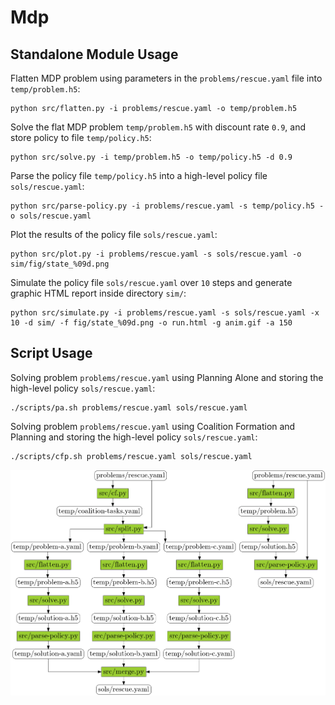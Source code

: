 # Mdp

## Standalone Module Usage


Flatten MDP problem using parameters in the ```problems/rescue.yaml``` file into  ```temp/problem.h5```:
```
python src/flatten.py -i problems/rescue.yaml -o temp/problem.h5
```

Solve the flat MDP problem ```temp/problem.h5``` with discount rate ```0.9```, and store policy to file ```temp/policy.h5```:
```
python src/solve.py -i temp/problem.h5 -o temp/policy.h5 -d 0.9
```

Parse the policy file ```temp/policy.h5``` into a high-level policy file ```sols/rescue.yaml```:
```
python src/parse-policy.py -i problems/rescue.yaml -s temp/policy.h5 -o sols/rescue.yaml
```

Plot the results of the policy file ```sols/rescue.yaml```:
```
python src/plot.py -i problems/rescue.yaml -s sols/rescue.yaml -o sim/fig/state_%09d.png
```

Simulate the policy file ```sols/rescue.yaml``` over ```10``` steps and generate graphic HTML report inside directory ```sim/```:
```
python src/simulate.py -i problems/rescue.yaml -s sols/rescue.yaml -x 10 -d sim/ -f fig/state_%09d.png -o run.html -g anim.gif -a 150
```

## Script Usage

Solving problem ```problems/rescue.yaml``` using Planning Alone and storing the high-level policy ```sols/rescue.yaml```:
```
./scripts/pa.sh problems/rescue.yaml sols/rescue.yaml
```

Solving problem ```problems/rescue.yaml``` using Coalition Formation and Planning and storing the high-level policy ```sols/rescue.yaml```:
```
./scripts/cfp.sh problems/rescue.yaml sols/rescue.yaml
```

![pipeline](cfp-complete.dot.png?raw=true "Data Flow")
